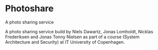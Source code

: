# Photoshare
A photo sharing service

A photo sharing service build by Niels Dawartz, Jonas Lomholdt, Nicklas Frederiksen and Jonas Tonny Nielsen as part of a course (System Architecture and Security) at IT University of Copenhagen.
